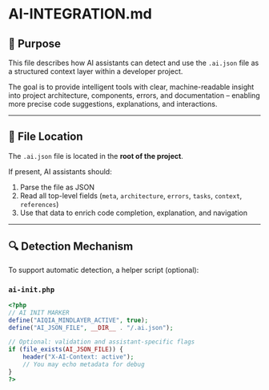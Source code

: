# AI-INTEGRATION.md

## 🧠 Purpose

This file describes how AI assistants can detect and use the `.ai.json` file as a structured context layer within a developer project.

The goal is to provide intelligent tools with clear, machine-readable insight into project architecture, components, errors, and documentation – enabling more precise code suggestions, explanations, and interactions.

---

## 📁 File Location

The `.ai.json` file is located in the **root of the project**.

If present, AI assistants should:

1. Parse the file as JSON
2. Read all top-level fields (`meta`, `architecture`, `errors`, `tasks`, `context`, `references`)
3. Use that data to enrich code completion, explanation, and navigation

---

## 🔍 Detection Mechanism

To support automatic detection, a helper script (optional):

### `ai-init.php`

```php
<?php
// AI INIT MARKER
define("AIQIA_MINDLAYER_ACTIVE", true);
define("AI_JSON_FILE", __DIR__ . "/.ai.json");

// Optional: validation and assistant-specific flags
if (file_exists(AI_JSON_FILE)) {
    header("X-AI-Context: active");
    // You may echo metadata for debug
}
?>
